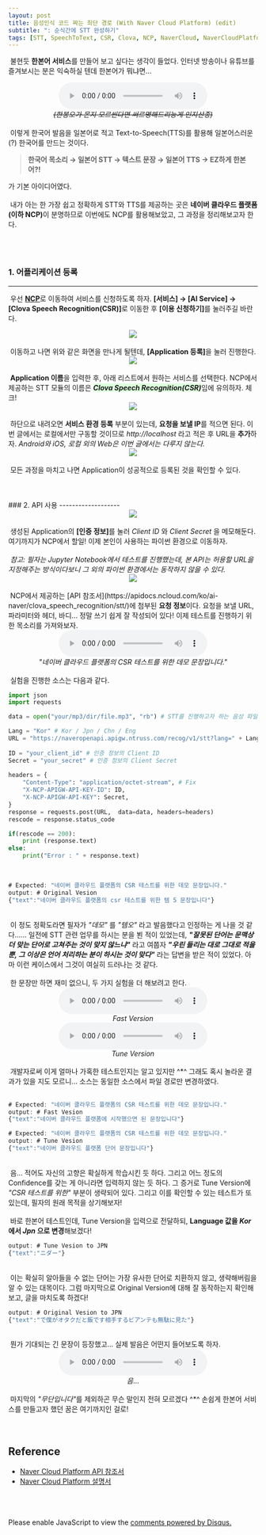 ```yaml
---
layout: post
title: 음성인식 코드 짜는 최단 경로 (With Naver Cloud Platform) (edit)
subtitle: ": 순식간에 STT 완성하기"
tags: [STT, SpeechToText, CSR, Clova, NCP, NaverCloud, NaverCloudPlatform]
---
```

&nbsp;불현듯 <strong>한본어 서비스</strong>를 만들어 보고 싶다는 생각이 들었다. 인터넷 방송이나 유튜브를 즐겨보시는 분은 익숙하실 텐데 한본어가 뭐냐면... 
<br>

<center>
<audio controls="controls">
  <source type="audio/mp3" src="https://raw.githubusercontent.com/dev-sngwn/dev-sngwn.github.io/master/_posts/assets/2020-01-13-stt-step-by-step/hanbon.mp3"></source>
  <p>Your browser does not support the audio element.</p>
</audio>
<br>
<i><del>(한봉오가 몬지 모르씬다면 써르명해드리능게 인지산종)</del></i>
</center>

<br>
&nbsp;이렇게 한국어 발음을 일본어로 적고 Text-to-Speech(TTS)를 활용해 일본어스러운(?) 한국어를 만드는 것이다. 

><strong>한국어 목소리 → 일본어 STT → 텍스트 문장 → 일본어 TTS → EZ하게 한본어?!</strong> 

가 기본 아이디어였다.<br>
<br>
&nbsp;내가 아는 한 가장 쉽고 정확하게 STT와 TTS를 제공하는 곳은 <strong>네이버 클라우드 플랫폼(이하 NCP)</strong>이 분명하므로 이번에도 NCP를 활용해보았고, 그 과정을 정리해보고자 한다.<br>
<br>
<br>
<br>
### 1. 어플리케이션 등록
-------------------
&nbsp;우선 <a href="https://www.ncloud.com/"><strong>NCP</strong></a>로 이동하여 서비스를 신청하도록 하자. <strong>[서비스] → [AI Service] → [Clova Speech Recognition(CSR)]</strong>로 이동한 후 <strong>[이용 신청하기]</strong>를 눌러주길 바란다.
<br>
<center>
<img src="https://raw.githubusercontent.com/dev-sngwn/dev-sngwn.github.io/master/_posts/assets/2020-01-13-stt-step-by-step/01_main.png"/>
</center>
<br>
&nbsp;이동하고 나면 위와 같은 화면을 만나게 될텐데, <strong>[Application 등록]</strong>을 눌러 진행한다.
<br>
<center>
<img src="https://raw.githubusercontent.com/dev-sngwn/dev-sngwn.github.io/master/_posts/assets/2020-01-13-stt-step-by-step/02_csr.png"/>
</center>
<br>
&nbsp;<strong>Application 이름</strong>을 입력한 후, 아래 리스트에서 원하는 서비스를 선택한다. NCP에서 제공하는 STT 모듈의 이름은 <span style="background-color: #ddffdd"><strong><i>Clova Speech Recognition(CSR)</i></strong></span>임에 유의하자. 체크!
<br>
<center>
<img src="https://raw.githubusercontent.com/dev-sngwn/dev-sngwn.github.io/master/_posts/assets/2020-01-13-stt-step-by-step/03_done.png"/>
</center>
<br>
&nbsp;하단으로 내려오면 <strong>서비스 환경 등록</strong> 부분이 있는데, <strong>요청을 보낼 IP</strong>를 적으면 된다. 이번 글에서는 로컬에서만 구동할 것이므로 <i>http://localhost</i> 라고 적은 후 URL을 <strong>추가</strong>하자. <i>Android와 iOS, 로컬 외의 Web은 이번 글에서는 다루지 않는다.</i>
<br>
<center>
<img src="https://raw.githubusercontent.com/dev-sngwn/dev-sngwn.github.io/master/_posts/assets/2020-01-13-stt-step-by-step/04_list.png"/>
</center>
<br>
&nbsp;모든 과정을 마치고 나면 Application이 성공적으로 등록된 것을 확인할 수 있다.<br>
<br>
<br>
<br>
### 2. API 사용
-------------------
<center>
<img src="https://raw.githubusercontent.com/dev-sngwn/dev-sngwn.github.io/master/_posts/assets/2020-01-13-stt-step-by-step/05_auth.png"/>
</center>
<br>
&nbsp;생성된 Application의 <strong>[인증 정보]</strong>를 눌러 <i>Client ID</i> 와 <i>Client Secret</i> 을 메모해둔다. 여기까지가 NCP에서 할일! 이제 본인이 사용하는 파이썬 환경으로 이동하자. <br>
<br>
&nbsp;<i>참고: 필자는 Jupyter Notebook에서 테스트를 진행했는데, 본 API는 허용할 URL을 지정해주는 방식이다보니 그 외의 파이썬 환경에서는 동작하지 않을 수 있다.</i>
<br>

<center>
<img src="https://raw.githubusercontent.com/dev-sngwn/dev-sngwn.github.io/master/_posts/assets/2020-01-13-stt-step-by-step/07_spec.png"/>
</center>
<br>
&nbsp;NCP에서 제공하는 [API 참조서](https://apidocs.ncloud.com/ko/ai-naver/clova_speech_recognition/stt/)에 첨부된 <strong>요청 정보</strong>이다. 요청을 보낼 URL, 파라미터와 헤더, 바디... 정말 쓰기 쉽게 잘 작성되어 있다! 이제 테스트를 진행하기 위한 목소리를 가져와보자.
<br>

<center>
<audio controls="controls">
  <source type="audio/mp3" src="https://raw.githubusercontent.com/dev-sngwn/dev-sngwn.github.io/master/_posts/assets/2020-01-13-stt-step-by-step/original.mp3"></source>
  <p>Your browser does not support the audio element.</p>
</audio>
<br>
<i>"네이버 클라우드 플랫폼의 CSR 테스트를 위한 데모 문장입니다."</i>
</center>
<br>
&nbsp;실험을 진행한 소스는 다음과 같다.

~~~python
import json
import requests

data = open("your/mp3/dir/file.mp3", "rb") # STT를 진행하고자 하는 음성 파일

Lang = "Kor" # Kor / Jpn / Chn / Eng
URL = "https://naveropenapi.apigw.ntruss.com/recog/v1/stt?lang=" + Lang
    
ID = "your_client_id" # 인증 정보의 Client ID
Secret = "your_secret" # 인증 정보의 Client Secret
    
headers = {
    "Content-Type": "application/octet-stream", # Fix
    "X-NCP-APIGW-API-KEY-ID": ID,
    "X-NCP-APIGW-API-KEY": Secret,
}
response = requests.post(URL,  data=data, headers=headers)
rescode = response.status_code

if(rescode == 200):
    print (response.text)
else:
    print("Error : " + response.text)
~~~

<br>

~~~javascript
# Expected: "네이버 클라우드 플랫폼의 CSR 테스트를 위한 데모 문장입니다."
output: # Original Vesion
{"text":"네이버 클라우드 플랫폼의 csr 테스트를 위한 템 5 문장입니다"}
~~~
<br>
&nbsp;이 정도 정확도라면 필자가 <i>"데모"</i> 를 <i>"템오"</i> 라고 발음했다고 인정하는 게 나을 것 같다...... 일전에 STT 관련 업무를 하시는 분을 뵌 적이 있었는데, <strong><i>"잘못된 단어는 문맥상 더 맞는 단어로 고쳐주는 것이 맞지 않느냐"</i></strong> 라고 여쭙자 <strong><i>"우린 들리는 대로 그대로 적을 뿐, 그 이상은 언어 처리하는 분이 하시는 것이 맞다"</i></strong> 라는 답변을 받은 적이 있었다. 아마 이런 케이스에서 그것이 여실히 드러나는 것 같다.
<br>
<br>
&nbsp;한 문장만 하면 재미 없으니, 두 가지 실험을 더 해보려고 한다.
<br>

<center>
<audio controls="controls">
  <source type="audio/mp3" src="https://raw.githubusercontent.com/dev-sngwn/dev-sngwn.github.io/master/_posts/assets/2020-01-13-stt-step-by-step/fast.mp3"></source>
  <p>Your browser does not support the audio element.</p>
</audio>
<br>
<i>Fast Version</i>
</center>

<center>
<audio controls="controls">
  <source type="audio/mp3" src="https://raw.githubusercontent.com/dev-sngwn/dev-sngwn.github.io/master/_posts/assets/2020-01-13-stt-step-by-step/tuned.mp3"></source>
  <p>Your browser does not support the audio element.</p>
</audio>
<br>
<i>Tune Version</i>
</center>

<br>
&nbsp;개발자로써 이게 얼마나 가혹한 테스트인지는 알고 있지만 ^*^ 그래도 혹시 놀라운 결과가 있을 지도 모르니... 소스는 동일한 소스에서 파일 경로만 변경하였다.<br>
<br>

~~~javascript
# Expected: "네이버 클라우드 플랫폼의 CSR 테스트를 위한 데모 문장입니다."
output: # Fast Vesion
{"text":"네이버 클라우드 플랫폼에 시작했으면 된 문장입니다"}
~~~

~~~javascript
# Expected: "네이버 클라우드 플랫폼의 CSR 테스트를 위한 데모 문장입니다."
output: # Tune Vesion
{"text":"네이버 클라우드 플랫폼 단어 문장입니다"}
~~~
<br>
&nbsp;음... 적어도 자신의 고향은 확실하게 학습시킨 듯 하다. 그리고 어느 정도의 Confidence를 갖는 게 아니라면 입력하지 않는 듯 하다. 그 증거로 Tune Version에 <i>"CSR 테스트를 위한"</i> 부분이 생략되어 있다. 그리고 이를 확인할 수 있는 테스트가 또 있는데, 필자의 원래 목적을 상기해보자!<br>
<br>
&nbsp;바로 한본어 테스트인데, Tune Version을 입력으로 전달하되, <strong>Language 값을 <i>Kor</i> 에서 <i>Jpn</i> 으로 변경</strong>해보겠다!
<br>

~~~javascript
output: # Tune Vesion to JPN
{"text":"ニダー"}
~~~
<br>
&nbsp;이는 확실히 알아들을 수 없는 단어는 가장 유사한 단어로 치환하지 않고, 생략해버림을 알 수 있는 대목이다. 그럼 마지막으로 Original Version에 대해 잘 동작하는지 확인해보고, 글을 마치도록 하겠다!
<br>

~~~javascript
output: # Original Vesion to JPN
{"text":"で僕がオタクだと飯です相手するビアンテも無駄に見た"}
~~~
<br>
&nbsp;뭔가 기대되는 긴 문장이 등장했고... 실제 발음은 어떤지 들어보도록 하자.
<br>

<center>
<audio controls="controls">
  <source type="audio/mp3" src="https://raw.githubusercontent.com/dev-sngwn/dev-sngwn.github.io/master/_posts/assets/2020-01-13-stt-step-by-step/hanbon_2.mp3"></source>
  <p>Your browser does not support the audio element.</p>
</audio>
<br>
<i>음...</i>
</center>
<br>
&nbsp;마지막의 <i>"무단입니다"</i>를 제외하곤 무슨 말인지 전혀 모르겠다 ^*^ 손쉽게 한본어 서비스를 만들고자 했던 꿈은 여기까지인 걸로!
<br>
<br>
<br>

Reference
-------------
* <a href="https://apidocs.ncloud.com/ko/ai-naver/clova_speech_recognition/stt/">Naver Cloud Platform API 참조서 </a>
* <a href="https://docs.ncloud.com/ko/naveropenapi_v3/application.html">Naver Cloud Platform 설명서</a>
<br>
<br>
<br>

<div id="disqus_thread"></div>
<script>

/**
*  RECOMMENDED CONFIGURATION VARIABLES: EDIT AND UNCOMMENT THE SECTION BELOW TO INSERT DYNAMIC VALUES FROM YOUR PLATFORM OR CMS.
*  LEARN WHY DEFINING THESE VARIABLES IS IMPORTANT: https://disqus.com/admin/universalcode/#configuration-variables*/
/*
var disqus_config = function () {
this.page.url = PAGE_URL;  // Replace PAGE_URL with your page's canonical URL variable
this.page.identifier = PAGE_IDENTIFIER; // Replace PAGE_IDENTIFIER with your page's unique identifier variable
};
*/
(function() { // DON'T EDIT BELOW THIS LINE
var d = document, s = d.createElement('script');
s.src = 'https://dev-sngwn.disqus.com/embed.js';
s.setAttribute('data-timestamp', +new Date());
(d.head || d.body).appendChild(s);
})();
</script>
<noscript>Please enable JavaScript to view the <a href="https://disqus.com/?ref_noscript">comments powered by Disqus.</a></noscript>
